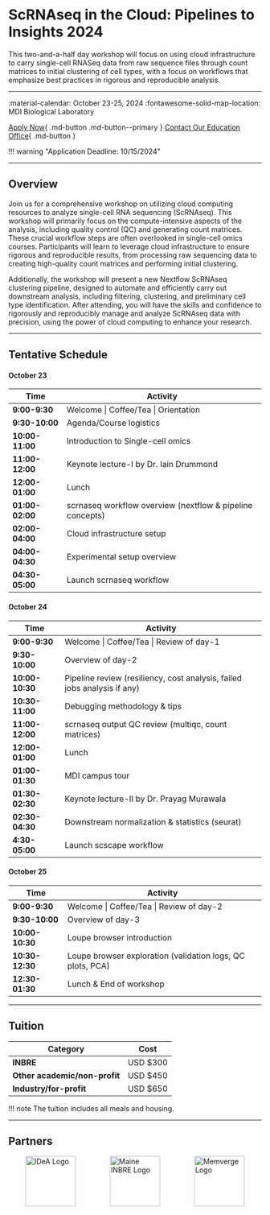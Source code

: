 # ScRNAseq in the Cloud: Pipelines to Insights 2024

This two-and-a-half day workshop will focus on using cloud infrastructure to carry single-cell RNASeq data from raw sequence files through count matrices to initial clustering of cell types, with a focus on workflows that emphasize best practices in rigorous and reproducible analysis.

---

<div class="grid cards" markdown>
 :material-calendar: October 23-25, 2024          
 :fontawesome-solid-map-location: MDI Biological Laboratory 
</div>

[Apply Now](https://labcentral.mdibl.org/programs/view/660){ .md-button .md-button--primary }
[Contact Our Education Office](https://mdibl.org/education/contact-education/){ .md-button }

!!! warning "Application Deadline: 10/15/2024"

---

## Overview

Join us for a comprehensive workshop on utilizing cloud computing resources to analyze single-cell RNA sequencing (ScRNAseq). This workshop will primarily focus on the compute-intensive aspects of the analysis, including quality control (QC) and generating count matrices. These crucial workflow steps are often overlooked in single-cell omics courses. Participants will learn to leverage cloud infrastructure to ensure rigorous and reproducible results, from processing raw sequencing data to creating high-quality count matrices and performing initial clustering.

Additionally, the workshop will present a new Nextflow ScRNAseq clustering pipeline, designed to automate and efficiently carry out downstream analysis, including filtering, clustering, and preliminary cell type identification. After attending, you will have the skills and confidence to rigorously and reproducibly manage and analyze ScRNAseq data with precision, using the power of cloud computing to enhance your research.

---

## Tentative Schedule 

#### **October 23**

| Time        | Activity                                                |
|-------------|---------------------------------------------------------|
| **9:00-9:30**   | Welcome \| Coffee/Tea \| Orientation                    |
| **9:30-10:00**  | Agenda/Course logistics                                 |
| **10:00-11:00** | Introduction to Single-cell omics                       |
| **11:00-12:00** | Keynote lecture-I by Dr. Iain Drummond                  |
| **12:00-01:00** | Lunch                                                   |
| **01:00-02:00** | scrnaseq workflow overview (nextflow & pipeline concepts)|
| **02:00-04:00** | Cloud infrastructure setup                              |
| **04:00-04:30** | Experimental setup overview                             |
| **04:30-05:00** | Launch scrnaseq workflow                                |

#### **October 24**

| Time        | Activity                                                |
|-------------|---------------------------------------------------------|
| **9:00-9:30**   | Welcome \| Coffee/Tea \| Review of day-1                |
| **9:30-10:00**  | Overview of day-2                                       |
| **10:00-10:30** | Pipeline review (resiliency, cost analysis, failed jobs analysis if any)|
| **10:30-11:00** | Debugging methodology & tips                            |
| **11:00-12:00** | scrnaseq output QC review (multiqc, count matrices)     |
| **12:00-01:00** | Lunch                                                   |
| **01:00-01:30** | MDI campus tour                                         |
| **01:30-02:30** | Keynote lecture-II by Dr. Prayag Murawala               |
| **02:30-04:30** | Downstream normalization & statistics (seurat)          |
| **4:30-05:00**  | Launch scscape workflow                                 |

#### **October 25**

| Time        | Activity                                                |
|-------------|---------------------------------------------------------|
| **9:00-9:30**   | Welcome \| Coffee/Tea \| Review of day-2                |
| **9:30-10:00**  | Overview of day-3                                       |
| **10:00-10:30** | Loupe browser introduction                              |
| **10:30-12:30** | Loupe browser exploration (validation logs, QC plots, PCA)|
| **12:30-01:30** | Lunch & End of workshop                                 |



---

## Tuition

| Category                    | Cost       |
|-----------------------------|------------|
| **INBRE**                   | USD $300   |
| **Other academic/non-profit** | USD $450 |
| **Industry/for-profit**     | USD $650   |

!!! note
    The tuition includes all meals and housing.

---

## Partners

<div style="display: flex; justify-content: space-around;">
  <img src="https://mdibl.org/wp-content/uploads/2024/07/IDeA-logo-300x252-1.jpg" alt="IDeA Logo" style="height: 100px"/>
  <img src="https://mdibl.org/wp-content/uploads/2021/08/INBRE_logo.jpg" alt="Maine INBRE Logo" style="height: 100px"/>
  <img src="https://mdibl.org/wp-content/uploads/2024/02/MemVerge-Logo-03052023.png" alt="Memverge Logo" style="height: 100px"/>
</div>